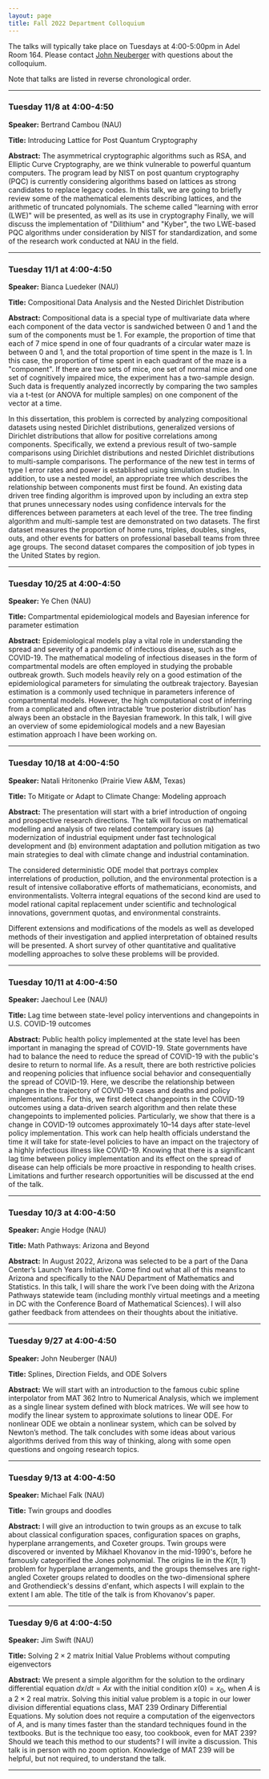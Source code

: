```yaml
---
layout: page
title: Fall 2022 Department Colloquium
---
```


The talks will typically take place on Tuesdays at 4:00-5:00pm in Adel Room 164. Please contact <a href="mailto:john.neuberger@nau.edu">John Neuberger</a> with questions about the colloquium.

Note that talks are listed in reverse chronological order.

<hr>

### Tuesday 11/8 at 4:00-4:50

**Speaker:** Bertrand Cambou (NAU)

**Title:** Introducing Lattice for Post Quantum Cryptography

**Abstract:** The asymmetrical cryptographic algorithms such as RSA, and Elliptic Curve Cryptography, are we think vulnerable to powerful quantum computers. The program lead by NIST on post quantum cryptography (PQC) is currently considering algorithms based on lattices as strong candidates to replace legacy codes. In this talk, we are going to briefly review some of the mathematical elements describing lattices, and the arithmetic of truncated polynomials. The scheme called "learning with error (LWE)" will be presented, as well as its use in cryptography Finally, we will discuss the implementation of "Dilithium" and "Kyber", the two LWE-based PQC algorithms under consideration by NIST for standardization, and some of the research work conducted at NAU in the field.

<hr>

### Tuesday 11/1 at 4:00-4:50

**Speaker:** Bianca Luedeker (NAU)

**Title:** Compositional Data Analysis and the Nested Dirichlet Distribution

**Abstract:** Compositional data is a special type of multivariate data where each component of the data vector is sandwiched between 0 and 1 and the sum of the components must be 1. For example, the proportion of time that each of 7 mice spend in one of four quadrants of a circular water maze is between 0 and 1,
and the total proportion of time spent in the maze is 1. In this case, the proportion of time spent in each quadrant of the maze is a "component". If there are two sets of mice, one set of normal mice and one set of cognitively impaired mice, the experiment has a two-sample design. Such data is frequently analyzed incorrectly by comparing the two samples via a t-test (or ANOVA for multiple samples) on one component of the vector at a time.

In this dissertation, this problem is corrected by analyzing compositional datasets using nested Dirichlet distributions, generalized versions of Dirichlet distributions that allow for positive correlations among components. Specifically, we extend a previous result of two-sample comparisons using Dirichlet distributions and nested Dirichlet distributions to multi-sample comparisons. The performance of the new test in terms of type I error rates and power is established using simulation studies. In addition, to use a nested model, an appropriate tree which describes the relationship between components must first be found. An existing data driven tree finding algorithm is improved upon by including an extra step that prunes unnecessary nodes using confidence intervals for the differences between parameters at each level of the tree. The tree finding algorithm and multi-sample test are demonstrated on two datasets. The first dataset measures the proportion of home runs, triples, doubles, singles, outs, and other events for batters on professional baseball teams from three age groups. The second dataset compares the composition of job types in the United States by region.

<hr>

### Tuesday 10/25 at 4:00-4:50

**Speaker:** Ye Chen (NAU)

**Title:** Compartmental epidemiological models and Bayesian inference for parameter estimation

**Abstract:** Epidemiological models play a vital role in understanding the spread and severity of a pandemic of infectious disease, such as the COVID-19. The mathematical modeling of infectious diseases in the form of compartmental models are often employed in studying the probable outbreak growth. Such models heavily rely on a good estimation of the epidemiological parameters for simulating the outbreak trajectory. Bayesian estimation is a commonly used technique in parameters inference of compartmental models. However, the high computational cost of inferring from a complicated and often intractable ‘true posterior distribution’ has always been an obstacle in the Bayesian framework. In this talk, I will give an overview of some epidemiological models and a new Bayesian estimation approach I have been working on.

<hr>

### Tuesday 10/18 at 4:00-4:50

**Speaker:** Natali Hritonenko (Prairie View A&M, Texas)

**Title:** To Mitigate or Adapt to Climate Change: Modeling approach

**Abstract:** The presentation will start with a brief introduction of ongoing and prospective research directions. The talk will focus on mathematical modelling and analysis of two related contemporary issues (a) modernization of industrial equipment under fast technological development and (b) environment adaptation and pollution mitigation as two main strategies to deal with climate change and industrial contamination.

The considered deterministic ODE model that portrays complex interrelations of production, pollution, and the environmental protection is a result of intensive collaborative efforts of mathematicians, economists, and environmentalists.
Volterra integral equations of the second kind are used to model rational capital replacement under scientific and technological innovations, government quotas, and environmental constraints.

Different extensions and modifications of the models as well as developed methods of their investigation and applied interpretation of obtained results will be presented. A short survey of other quantitative and qualitative modelling approaches to solve these problems will be provided.

<hr>

### Tuesday 10/11 at 4:00-4:50

**Speaker:** Jaechoul Lee (NAU)

**Title:** Lag time between state-level policy interventions and changepoints in U.S. COVID-19 outcomes

**Abstract:** Public health policy implemented at the state level has been important in managing the spread of
COVID-19. State governments have had to balance the need to reduce the spread of COVID-19 with the public's desire to return to normal life. As a result, there are both restrictive policies and reopening policies that influence social behavior and consequentially the spread of COVID-19. Here, we describe the relationship between changes in the trajectory of COVID-19 cases and deaths and policy implementations. For this, we first detect changepoints in the COVID-19 outcomes using a data-driven search algorithm and then relate these changepoints to implemented policies. Particularly, we show that there is a change in COVID-19 outcomes approximately 10–14 days after state-level policy implementation. This work can help health officials understand the time it will take for state-level policies to have an impact on the trajectory of a highly infectious illness like COVID-19. Knowing that there is a significant lag time between policy implementation and its effect on the spread of disease can help officials be more proactive in responding to health crises. Limitations and further research opportunities will be discussed at the end of the talk.

<hr>

### Tuesday 10/3 at 4:00-4:50

**Speaker:** Angie Hodge (NAU)

**Title:** Math Pathways: Arizona and Beyond

**Abstract:** In August 2022, Arizona was selected to be a part of the Dana Center’s Launch Years Initiative. Come find out what all of this means to Arizona and specifically to the NAU Department of Mathematics and Statistics. In this talk, I will share the work I’ve been doing with the Arizona Pathways statewide team (including monthly virtual meetings and a meeting in DC with the Conference Board of Mathematical Sciences). I will also gather feedback from attendees on their thoughts about the initiative.

<hr>

### Tuesday 9/27 at 4:00-4:50

**Speaker:** John Neuberger (NAU)

**Title:** Splines, Direction Fields, and ODE Solvers

**Abstract:** We will start with an introduction to the famous cubic spline interpolator from MAT 362 Intro to Numerical Analysis, which we implement as a single linear system defined with block matrices. We will see how to modify the linear system to approximate solutions to linear ODE. For nonlinear ODE we obtain a nonlinear system, which can be solved by Newton’s method. The talk concludes with some ideas about various algorithms derived from this way of thinking, along with some open questions and ongoing research topics.

<hr>

### Tuesday 9/13 at 4:00-4:50

**Speaker:** Michael Falk (NAU)

**Title:** Twin groups and doodles

**Abstract:** I will give an introduction to twin groups as an excuse to talk about classical configuration spaces, configuration spaces on graphs, hyperplane arrangements, and Coxeter groups. Twin groups were discovered or invented by Mikhael Khovanov in the mid-1990's, before he famously categorified the Jones polynomial. The origins lie in the $K(\pi,1)$ problem for hyperplane arrangements, and the groups themselves are right-angled Coxeter groups related to doodles on the two-dimensional sphere and Grothendieck's dessins d'enfant, which aspects I will explain to the extent I am able. The title of the talk is from Khovanov's paper.

<hr>

### Tuesday 9/6 at 4:00-4:50

**Speaker:** Jim Swift (NAU)

**Title:** Solving $2\times 2$ matrix Initial Value Problems without computing eigenvectors

**Abstract:** We present a simple algorithm for the solution to the ordinary differential equation $dx/dt = Ax$ with the initial condition $x(0) = x_0$, when $A$ is a $2\times 2$ real matrix. Solving this initial value problem is a topic in our lower division differential equations class, MAT 239 Ordinary Differential Equations. My solution does not require a computation of the eigenvectors of $A$, and is many times faster than the standard techniques found in the textbooks. But is the technique too easy, too cookbook, even for MAT 239? Should we teach this method to our students? I will invite a discussion.
This talk is in person with no zoom option. Knowledge of MAT 239 will be helpful, but not required, to understand the talk.

<hr>
